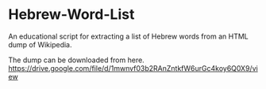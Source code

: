# Hebrew-Word-List
An educational script for extracting a list of Hebrew words from an HTML dump of Wikipedia.

The dump can be downloaded from here.
https://drive.google.com/file/d/1mwnvf03b2RAnZntkfW6urGc4koy6Q0X9/view

